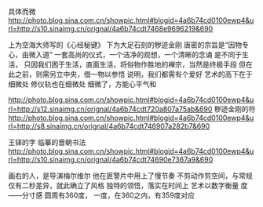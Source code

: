具体而微
http://photo.blog.sina.com.cn/showpic.html#blogid=4a6b74cd0100ewp4&url=http://s10.sinaimg.cn/orignal/4a6b74cdt7468e9696219&690
 
上为空海大师写的《心经秘键》
下为大足石刻的秽迹金刚
唐密的宗旨是“因物专心，由微入道”
一套高尚的仪式，一个洁净的观想，一个清晰的念诵
是不同于生活，
只因我们困于生活，直面生活，将俗物作胜地的禅宗，当然是终极手段
但在此之前，则需另立中央，借一物以参悟
说明，我们都需有个爱好
艺术的高下在于细微处
修仪轨也在细微处
细微了，方能心平气和
 
http://photo.blog.sina.com.cn/showpic.html#blogid=4a6b74cd0100ewp4&url=http://s12.sinaimg.cn/orignal/4a6b74cdt720a807a75ab&690
秽迹金刚的符
http://photo.blog.sina.com.cn/showpic.html#blogid=4a6b74cd0100ewp4&url=http://s8.sinaimg.cn/orignal/4a6b74cdt746907a282b7&690
 
王铎的字
临摹的晋朝书法
http://photo.blog.sina.com.cn/showpic.html#blogid=4a6b74cd0100ewp4&url=http://s10.sinaimg.cn/orignal/4a6b74cdt74690e7367a9&690
 
画右的人，是导演梅尔维尔
他在匪警片中用上了慢节奏
不剪动作剪空间，与常规仅有二秒差异，就此确立了风格
独特的领悟，落实在时间上
艺术以数字衡量
度——分寸感
圆周有360度，
一度，在360之内，有359度对应
 
 
